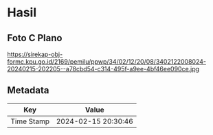 # Hasil

## Foto C Plano

https://sirekap-obj-formc.kpu.go.id/2169/pemilu/ppwp/34/02/12/20/08/3402122008024-20240215-202205--a78cbd54-c314-495f-a9ee-4bf46ee090ce.jpg


## Metadata

| Key        | Value               |
| ---------- | ------------------- |
| Time Stamp | 2024-02-15 20:30:46 |



